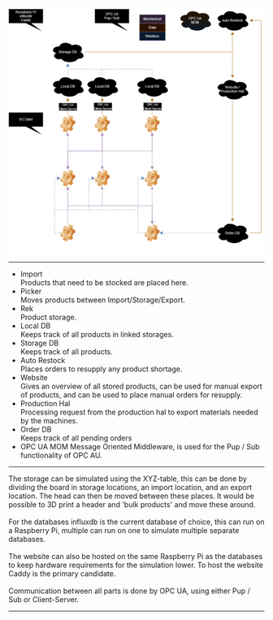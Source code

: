 ![Magazijn flowchart](Magazijn.png)

---

- Import  
Products that need to be stocked are placed here.
- Picker  
Moves products between Import/Storage/Export.
- Rek  
Product storage.
- Local DB  
Keeps track of all products in linked storages.
- Storage DB  
Keeps track of all products.
- Auto Restock  
Places orders to resupply any product shortage.
- Website  
Gives an overview of all stored products, can be used for manual export of products, and can be used to place manual orders for resupply.
- Production Hal  
Processing request from the production hal to export materials needed by the machines.
- Order DB  
Keeps track of all pending orders
- OPC UA MOM
Message Oriented Middleware, is used for the Pup / Sub functionality of OPC AU.  

---

The storage can be simulated using the XYZ-table, this can be done by dividing the board in storage locations, an import location, and an export location. The head can then be moved between these places. It would be possible to 3D print a header and 'bulk products' and move these around.<br/><br/>
For the databases influxdb is the current database of choice, this can run on a Raspberry Pi, multiple can run on one to simulate multiple separate databases.<br/><br/>
The website can also be hosted on the same Raspberry Pi as the databases to keep hardware requirements for the simulation lower. To host the website Caddy is the primary candidate.<br/><br/>
Communication between all parts is done by OPC UA, using either Pup / Sub or Client-Server.

---